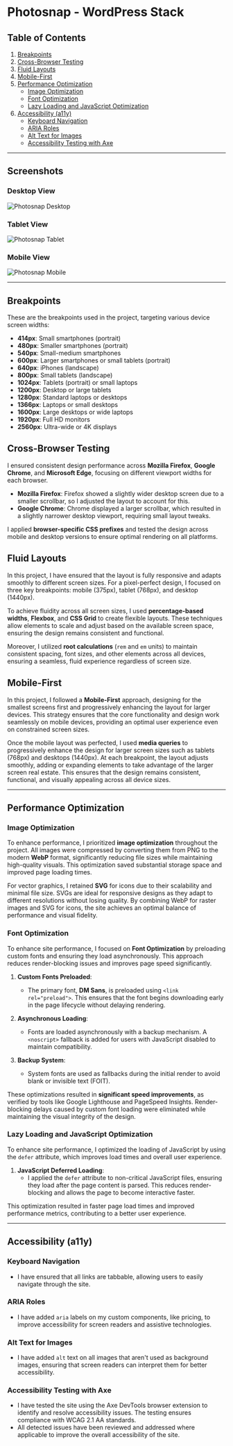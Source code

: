 # Photosnap - WordPress Stack

## Table of Contents
1. [Breakpoints](#breakpoints)
2. [Cross-Browser Testing](#cross-browser-testing)
3. [Fluid Layouts](#fluid-layouts)
4. [Mobile-First](#mobile-first)
5. [Performance Optimization](#performance-optimization)
   - [Image Optimization](#image-optimization)
   - [Font Optimization](#font-optimization)
   - [Lazy Loading and JavaScript Optimization](#lazy-loading-and-javascript-optimization)
6. [Accessibility (a11y)](#accessibility-a11y)
   - [Keyboard Navigation](#keyboard-navigation)
   - [ARIA Roles](#aria-roles)
   - [Alt Text for Images](#alt-text-for-images)
   - [Accessibility Testing with Axe](#accessibility-testing-with-axe)

---

## Screenshots

### Desktop View
![Photosnap Desktop](photosnap-desktop.png)

### Tablet View
![Photosnap Tablet](photosnap-tablet.png)

### Mobile View
![Photosnap Mobile](photosnap-mobile.png)

---

## Breakpoints

These are the breakpoints used in the project, targeting various device screen widths:

- **414px**: Small smartphones (portrait)
- **480px**: Smaller smartphones (portrait)
- **540px**: Small-medium smartphones
- **600px**: Larger smartphones or small tablets (portrait)
- **640px**: iPhones (landscape)
- **800px**: Small tablets (landscape)
- **1024px**: Tablets (portrait) or small laptops
- **1200px**: Desktop or large tablets
- **1280px**: Standard laptops or desktops
- **1366px**: Laptops or small desktops
- **1600px**: Large desktops or wide laptops
- **1920px**: Full HD monitors
- **2560px**: Ultra-wide or 4K displays

## Cross-Browser Testing

I ensured consistent design performance across **Mozilla Firefox**, **Google Chrome**, and **Microsoft Edge**, focusing on different viewport widths for each browser.

- **Mozilla Firefox**: Firefox showed a slightly wider desktop screen due to a smaller scrollbar, so I adjusted the layout to account for this.
- **Google Chrome**: Chrome displayed a larger scrollbar, which resulted in a slightly narrower desktop viewport, requiring small layout tweaks.

I applied **browser-specific CSS prefixes** and tested the design across mobile and desktop versions to ensure optimal rendering on all platforms.

## Fluid Layouts

In this project, I have ensured that the layout is fully responsive and adapts smoothly to different screen sizes. For a pixel-perfect design, I focused on three key breakpoints: mobile (375px), tablet (768px), and desktop (1440px). 

To achieve fluidity across all screen sizes, I used **percentage-based widths**, **Flexbox**, and **CSS Grid** to create flexible layouts. These techniques allow elements to scale and adjust based on the available screen space, ensuring the design remains consistent and functional.

Moreover, I utilized **root calculations** (`rem` and `em` units) to maintain consistent spacing, font sizes, and other elements across all devices, ensuring a seamless, fluid experience regardless of screen size.

## Mobile-First

In this project, I followed a **Mobile-First** approach, designing for the smallest screens first and progressively enhancing the layout for larger devices. This strategy ensures that the core functionality and design work seamlessly on mobile devices, providing an optimal user experience even on constrained screen sizes.

Once the mobile layout was perfected, I used **media queries** to progressively enhance the design for larger screen sizes such as tablets (768px) and desktops (1440px). At each breakpoint, the layout adjusts smoothly, adding or expanding elements to take advantage of the larger screen real estate. This ensures that the design remains consistent, functional, and visually appealing across all device sizes.

---

## Performance Optimization

### Image Optimization

To enhance performance, I prioritized **image optimization** throughout the project. All images were compressed by converting them from PNG to the modern **WebP** format, significantly reducing file sizes while maintaining high-quality visuals. This optimization saved substantial storage space and improved page loading times.

For vector graphics, I retained **SVG** for icons due to their scalability and minimal file size. SVGs are ideal for responsive designs as they adapt to different resolutions without losing quality. By combining WebP for raster images and SVG for icons, the site achieves an optimal balance of performance and visual fidelity.

### Font Optimization

To enhance site performance, I focused on **Font Optimization** by preloading custom fonts and ensuring they load asynchronously. This approach reduces render-blocking issues and improves page speed significantly.

1. **Custom Fonts Preloaded**:  
   - The primary font, **DM Sans**, is preloaded using `<link rel="preload">`. This ensures that the font begins downloading early in the page lifecycle without delaying rendering.  

2. **Asynchronous Loading**:  
   - Fonts are loaded asynchronously with a backup mechanism. A `<noscript>` fallback is added for users with JavaScript disabled to maintain compatibility.

3. **Backup System**:  
   - System fonts are used as fallbacks during the initial render to avoid blank or invisible text (FOIT).

These optimizations resulted in **significant speed improvements**, as verified by tools like Google Lighthouse and PageSpeed Insights. Render-blocking delays caused by custom font loading were eliminated while maintaining the visual integrity of the design.

### Lazy Loading and JavaScript Optimization

To enhance site performance, I optimized the loading of JavaScript by using the `defer` attribute, which improves load times and overall user experience.

1. **JavaScript Deferred Loading**:  
   - I applied the `defer` attribute to non-critical JavaScript files, ensuring they load after the page content is parsed. This reduces render-blocking and allows the page to become interactive faster.

This optimization resulted in faster page load times and improved performance metrics, contributing to a better user experience.

---

## Accessibility (a11y)

### Keyboard Navigation

- I have ensured that all links are tabbable, allowing users to easily navigate through the site.

### ARIA Roles

- I have added `aria` labels on my custom components, like pricing, to improve accessibility for screen readers and assistive technologies.

### Alt Text for Images

- I have added `alt` text on all images that aren't used as background images, ensuring that screen readers can interpret them for better accessibility.

### Accessibility Testing with Axe

- I have tested the site using the Axe DevTools browser extension to identify and resolve accessibility issues. The testing ensures compliance with WCAG 2.1 AA standards.
- All detected issues have been reviewed and addressed where applicable to improve the overall accessibility of the site.
